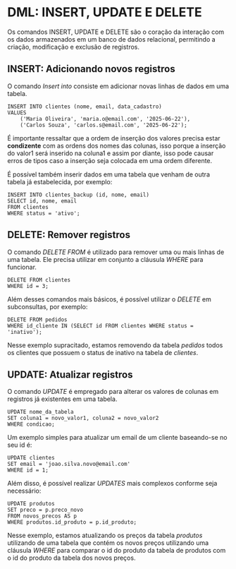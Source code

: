 # DML: INSERT, UPDATE E DELETE

Os comandos INSERT, UPDATE e DELETE são o coração da interação com os dados armazenados em um banco de dados relacional, permitindo a criação, modificação e exclusão de registros.

## INSERT: Adicionando novos registros

O comando *Insert into* consiste em adicionar novas linhas de dados em uma tabela.

```
INSERT INTO clientes (nome, email, data_cadastro)
VALUES
    ('Maria Oliveira', 'maria.o@email.com', '2025-06-22'),
    ('Carlos Souza', 'carlos.s@email.com', '2025-06-22');
```

É importante ressaltar que a ordem de inserção dos valores precisa estar **condizente** com as ordens dos nomes das colunas, isso porque a inserção do valor1 será inserido na coluna1 e assim por diante,
isso pode causar erros de tipos caso a inserção seja colocada em uma ordem diferente.

É possível também inserir dados em uma tabela que venham de outra tabela já estabelecida, por exemplo:

```
INSERT INTO clientes_backup (id, nome, email)
SELECT id, nome, email
FROM clientes
WHERE status = 'ativo';
```

## DELETE: Remover registros

O comando *DELETE FROM* é utilizado para remover uma ou mais linhas de uma tabela. Ele precisa utilizar em conjunto a cláusula *WHERE* para funcionar.

```
DELETE FROM clientes
WHERE id = 3;
```

Além desses comandos mais básicos, é possível utilizar o *DELETE* em subconsultas, por exemplo:

```
DELETE FROM pedidos
WHERE id_cliente IN (SELECT id FROM clientes WHERE status = 'inativo');
```

Nesse exemplo supracitado, estamos removendo da tabela *pedidos* todos os clientes que possuem o status de inativo na tabela de *clientes*.

## UPDATE: Atualizar registros

O comando *UPDATE* é empregado para alterar os valores de colunas em registros já existentes em uma tabela.

```
UPDATE nome_da_tabela
SET coluna1 = novo_valor1, coluna2 = novo_valor2
WHERE condicao;
```
Um exemplo simples para atualizar um email de um cliente baseando-se no seu id é:

```
UPDATE clientes
SET email = 'joao.silva.novo@email.com'
WHERE id = 1;
```

Além disso, é possível realizar *UPDATES* mais complexos conforme seja necessário:

```
UPDATE produtos
SET preco = p.preco_novo
FROM novos_precos AS p
WHERE produtos.id_produto = p.id_produto;
```

Nesse exemplo, estamos atualizando os preços da tabela *produtos* utilizando de uma tabela que contém os novos preços utilizando uma cláusula *WHERE* para comparar o id do produto da tabela de produtos com o id do produto da tabela dos novos preços.


